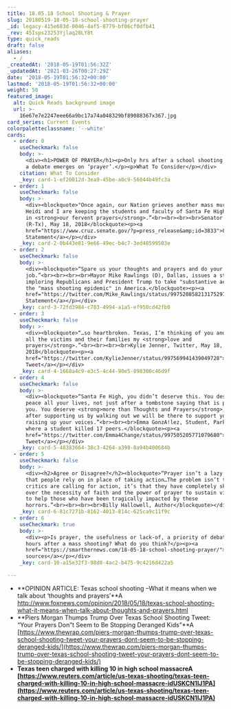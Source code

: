 ```yaml
---
title: 18.05.18 School Shooting & Prayer
slug: 20180519-18-05-18-school-shooting-prayer
_id: legacy-415e683d-0046-4af5-8779-bf06cf0dfb41
_rev: 45Isps23253Yjlaq28LY8t
type: quick_reads
draft: false
aliases:
  - /
_createdAt: '2018-05-19T01:56:32Z'
_updatedAt: '2021-03-26T00:27:29Z'
date: '2018-05-19T01:56:32+00:00'
lastmod: '2018-05-19T01:56:32+00:00'
weight: 50
featured_image:
  alt: Quick Reads background image
  url: >-
    16e67e7e2247eee66a9bc17a74a048329bf89088367x367.jpg
card_series: Current Events
colorpaletteclassname: '--white'
cards:
  - order: 0
    useCheckmark: false
    body: >-
      <div><h1>POWER OF PRAYER</h1><p>Only hrs after a school shooting in Texas
      a debate emerges on ‘prayer’.</p><p>What To Consider</p></div>
    citation: What To Consider
    _key: card-1-ef20012d-3ea9-45be-a0c9-56044b49fc3a
  - order: 1
    useCheckmark: false
    body: >-
      <div><blockquote>"Once again, our Nation grieves another mass murder.
      Heidi and I are keeping the students and faculty of Santa Fe High School
      in <strong>our fervent prayers</strong>.”<br><br><br><br>Senator Ted Cruz
      (R-Tx), May 18, 2018</blockquote><p><a
      href="https://www.cruz.senate.gov/?p=press_release&amp;id=3833">Full
      Statement</a></p></div>
    _key: card-2-0b443e81-9e66-49ec-b4c7-3ed48599503e
  - order: 2
    useCheckmark: false
    body: >-
      <div><blockquote>“Spare us your thoughts and prayers and do your
      job.”<br><br><br><br>Mayor Mike Rawlings (D), Dallas, issues a statement
      imploring Republicans and President Trump to take "substantive action" re:
      the "mass shooting epidemic" in America.</blockquote><p><a
      href="https://twitter.com/Mike_Rawlings/status/997520858213175297">Full
      Statement</a></p></div>
    _key: card-3-72fd3984-c783-4994-a1a5-ef950cd42fb0
  - order: 3
    useCheckmark: false
    body: >-
      <div><blockquote>“…so heartbroken. Texas, I’m thinking of you and sending
      all the victims and their families my <strong>love and
      prayers</strong>.”<br><br><br><br>Kylie Jenner, Twitter, May 18,
      2018</blockquote><p><a
      href="https://twitter.com/KylieJenner/status/997569941439049728">Click:
      Tweet</a></p></div>
    _key: card-4-1668a4c9-e3c5-4c44-90e5-898300c46d9f
  - order: 4
    useCheckmark: false
    body: >-
      <div><blockquote>“Santa Fe High, you didn’t deserve this. You deserve
      peace all your lives, not just after a tombstone saying that is put over
      you. You deserve <strong>more than Thoughts and Prayers</strong>, and
      after supporting us by walking out we will be there to support you by
      raising up your voices.”<br><br><br>Emma GonzA!lez, Student, Parkland High
      where a student killed 17 peers.</blockquote><p><a
      href="https://twitter.com/Emma4Change/status/997505205771079680">Click:
      Tweet</a></p></div>
    _key: card-5-48383664-38c3-4264-a398-8a94b400684b
  - order: 5
    useCheckmark: false
    body: >-
      <div><h2>Agree or Disagree?</h2><blockquote>“Prayer isn’t a lazy activity
      that people rely on in place of taking action…The problem isn’t that
      critics are calling for action, it’s that they have completely skipped
      over the necessity of faith and the power of prayer to sustain victims and
      to help those who have been tragically impacted by these
      horrors.”<br><br><br><br>Billy Hallowell, Author</blockquote></div>
    _key: card-6-81c7271b-8162-4013-814c-625ca9c11f9c
  - order: 6
    useCheckmark: true
    body: >-
      <div><p>Is prayer, the usefulness or lack-of, a priority of debate in the
      hours after a mass shooting? What do you think?</p><p><a
      href="https://smarthernews.com/18-05-18-school-shooting-prayer/">view
      sources</a></p></div>
    _key: card-10-a15e32f3-98d8-4ac2-b475-9c4216d422a5

---
```

* **OPINION ARTICLE: Texas school shooting –What it means when we talk about ‘thoughts and prayers’**A http://www.foxnews.com/opinion/2018/05/18/texas-school-shooting-what-it-means-when-talk-about-thoughts-and-prayers.html
* **Piers Morgan Thumps Trump Over Texas School Shooting Tweet: “Your Prayers Don”t Seem to Be Stopping Deranged Kids”**A [https://www.thewrap.com/piers-morgan-thumps-trump-over-texas-school-shooting-tweet-your-prayers-dont-seem-to-be-stopping-deranged-kids/](https://www.thewrap.com/piers-morgan-thumps-trump-over-texas-school-shooting-tweet-your-prayers-dont-seem-to-be-stopping-deranged-kids/)
* **Texas teen charged with killing 10 in high school massacreA [https://www.reuters.com/article/us-texas-shooting/texas-teen-charged-with-killing-10-in-high-school-massacre-idUSKCN1IJ1PA](https://www.reuters.com/article/us-texas-shooting/texas-teen-charged-with-killing-10-in-high-school-massacre-idUSKCN1IJ1PA)**